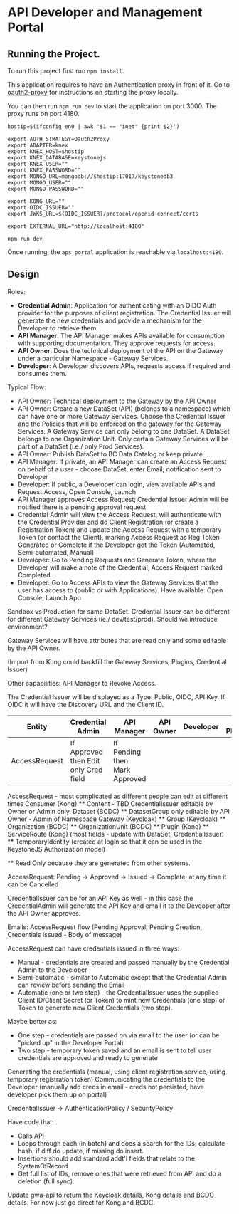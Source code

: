 # API Developer and Management Portal


## Running the Project.

To run this project first run `npm install`.

This application requires to have an Authentication proxy in front of it.  Go to [oauth2-proxy](oauth2-proxy) for instructions on starting the proxy locally.

You can then run `npm run dev` to start the application on port 3000.  The proxy runs on port 4180.

```
hostip=$(ifconfig en0 | awk '$1 == "inet" {print $2}')

export AUTH_STRATEGY=Oauth2Proxy
export ADAPTER=knex
export KNEX_HOST=$hostip
export KNEX_DATABASE=keystonejs
export KNEX_USER=""
export KNEX_PASSWORD=""
export MONGO_URL=mongodb://$hostip:17017/keystonedb3
export MONGO_USER=""
export MONGO_PASSWORD=""

export KONG_URL=""
export OIDC_ISSUER=""
export JWKS_URL=${OIDC_ISSUER}/protocol/openid-connect/certs

export EXTERNAL_URL="http://localhost:4180"

npm run dev
```

Once running, the `aps portal` application is reachable via `localhost:4180`.

## Design

Roles:

* **Credential Admin**: Application for authenticating with an OIDC Auth provider for the purposes of client registration.  The Credential Issuer will generate the new credentials and provide a mechanism for the Developer to retrieve them.
* **API Manager**: The API Manager makes APIs available for consumption with supporting documentation.  They approve requests for access.
* **API Owner**: Does the technical deployment of the API on the Gateway under a particular Namespace - Gateway Services.
* **Developer**: A Developer discovers APIs, requests access if required and consumes them.

Typical Flow:
* API Owner: Technical deployment to the Gateway by the API Owner
* API Owner: Create a new DataSet (API) (belongs to a namespace) which can have one or more Gateway Services.  Choose the Credential Issuer and the Policies that will be enforced on the gateway for the Gateway Services.  A Gateway Service can only belong to one DataSet.  A DataSet belongs to one Organization Unit.  Only certain Gateway Services will be part of a DataSet (i.e./ only Prod Services).
* API Owner: Publish DataSet to BC Data Catalog or keep private
* API Manager: If private, an API Manager can create an Access Request on behalf of a user - choose DataSet, enter Email; notification sent to Developer
* Developer: If public, a Developer can login, view available APIs and Request Access, Open Console, Launch
* API Manager approves Access Request; Credential Issuer Admin will be notified there is a pending approval request
* Credential Admin will view the Access Request, will authenticate with the Credential Provider and do Client Registration (or create a Registration Token) and update the Access Request with a temporary Token (or contact the Client), marking Access Request as Reg Token Generated or Complete if the Developer got the Token (Automated, Semi-automated, Manual)
* Developer: Go to Pending Requests and Generate Token, where the Developer will make a note of the Credential, Access Request marked Completed
* Developer: Go to Access APIs to view the Gateway Services that the user has access to (public or with Applications).  Have available: Open Console, Launch App

Sandbox vs Production for same DataSet.  Credential Issuer can be different for different Gateway Services (ie./ dev/test/prod).  Should we introduce environment?

Gateway Services will have attributes that are read only and some editable by the API Owner.

(Import from Kong could backfill the Gateway Services, Plugins, Credential Issuer)

Other capabilities: API Manager to Revoke Access.

The Credential Issuer will be displayed as a Type: Public, OIDC, API Key.  If OIDC it will have the Discovery URL and the Client ID.

| Entity | Credential Admin | API Manager | API Owner | Developer | APS Platform |
| -----  | -----            | -----       | ----      | --------- | ------------ |
| AccessRequest | If Approved then Edit only Cred field | If Pending then Mark Approved

AccessRequest - most complicated as different people can edit at different times
Consumer (Kong) **
Content - TBD
CredentialIssuer editable by Owner or Admin only.
Dataset (BCDC) **
DatasetGroup only editable by API Owner - Admin of Namespace
Gateway (Keycloak) **
Group (Keycloak) **
Organization (BCDC) **
OrganizationUnit (BCDC) **
Plugin (Kong) **
ServiceRoute (Kong) (most fields - update with DataSet, CredentialIssuer) **
TemporaryIdentity (created at login so that it can be used in the KeystoneJS Authorization model)

** Read Only because they are generated from other systems.

AccessRequest: Pending -> Approved -> Issued -> Complete; at any time it can be Cancelled

CredentialIssuer can be for an API Key as well - in this case the CredentialAdmin will generate the API Key and email it to the Deveoper after the API Owner approves.

Emails: AccessRequest flow (Pending Approval, Pending Creation, Credentials Issued - Body of message)

AccessRequest can have credentials issued in three ways:
* Manual - credentials are created and passed manually by the Credential Admin to the Developer
* Semi-automatic - similar to Automatic except that the Credential Admin can review before sending the Email
* Automatic (one or two step) - the CredentialIssuer uses the supplied Client ID/Client Secret (or Token) to mint new Credentials (one step) or Token to generate new Client Credentials (two step).

Maybe better as:
* One step - credentials are passed on via email to the user (or can be "picked up" in the Developer Portal)
* Two step - temporary token saved and an email is sent to tell user credentials are approved and ready to generate

Generating the credentials (manual, using client registration service, using temporary registration token)
Communicating the credentials to the Developer (manually add creds in email - creds not persisted, have developer pick them up on portal)

CredentialIssuer -> AuthenticationPolicy / SecurityPolicy


Have code that:
* Calls API
* Loops through each (in batch) and does a search for the IDs; calculate hash; if diff do update, if missing do insert.
* Insertions should add standard addt'l fields that relate to the SystemOfRecord
* Get full list of IDs, remove ones that were retrieved from API and do a deletion (full sync).

Update gwa-api to return the Keycloak details, Kong details and BCDC details.  For now just go direct for Kong and BCDC.
